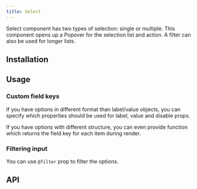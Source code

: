 ```yaml
---
title: Select
---
```


Select component has two types of selection: single or multiple. This component opens up a Popover for the selection list and action. A filter can also be used for longer lists.

## Installation
<doc-installation components="QSelect"/>

## Usage
<doc-example title="Types" file="QSelect/Types" />
<doc-example title="Design" file="QSelect/Design" />
<doc-example title="Multiple select" file="QSelect/Multiple" />
<doc-example title="Other features" file="QSelect/Features" />
<doc-example title="Slots" file="QSelect/Slots" />

### Custom field keys
If you have options in different format than label/value objects, you can specify which properties should be used for label, value and disable props.
<doc-example title="Custom option fields" file="QSelect/OptionProps" />

If you have options with different structure, you can even provide function which returns the field key for each item during render.
<doc-example title="Functional option fields" file="QSelect/OptionPropsFunctional" />

### Filtering input
You can use `@filter` prop to filter the options.

<doc-example title="Filter with input" file="QSelect/Filter" />

## API
<doc-api file="QSelect" />

